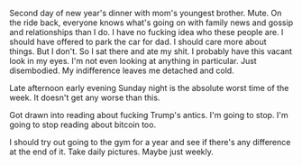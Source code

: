 Second day of new year's dinner with mom's youngest brother. Mute. On the ride back, everyone knows what's going on with family news and gossip and relationships than I do. I have no fucking idea who these people are. I should have offered to park the car for dad. I should care more about things. But I don't. So I sat there and ate my shit. I probably have this vacant look in my eyes. I'm not even looking at anything in particular. Just disembodied. My indifference leaves me detached and cold.

Late afternoon early evening Sunday night is the absolute worst time of the week. It doesn't get any worse than this.

Got drawn into reading about fucking Trump's antics. I'm going to stop. I'm going to stop reading about bitcoin too.

I should try out going to the gym for a year and see if there's any difference at the end of it. Take daily pictures. Maybe just weekly.
